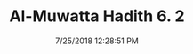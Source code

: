 ---
title        : "Al-Muwatta Hadith 6. 2"
date         : 7/25/2018 12:28:51 PM
draft        : false
type         : "hadith"
layout       : "hadith"
BookCode     : "AMH"
VolumeNumber : "6"
HadithNumber : "2"
categories  :  ["Prayer, Ramadan - Stimulation of Desire for Prayer in Ramadan"]
---